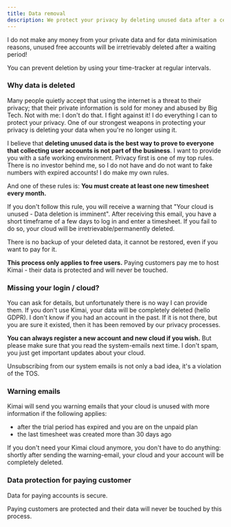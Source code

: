 ```yaml
---
title: Data removal
description: We protect your privacy by deleting unused data after a certain period of time. Only applies to free accounts! 
---
```


I do not make any money from your private data and for data minimisation reasons,
unused free accounts will be irretrievably deleted after a waiting period!

You can prevent deletion by using your time-tracker at regular intervals.

### Why data is deleted

Many people quietly accept that using the internet is a threat to their privacy; that their private information is sold for money and abused by Big Tech.
Not with me: I don't do that. I fight against it! I do everything I can to protect your privacy.
One of our strongest weapons in protecting your privacy is deleting your data when you're no longer using it.

I believe that **deleting unused data is the best way to prove to everyone that collecting user accounts is not part of the business**.
I want to provide you with a safe working environment. Privacy first is one of my top rules.
There is no investor behind me, so I do not have and do not want to fake numbers with expired accounts! I do make my own rules.

And one of these rules is: **You must create at least one new timesheet every month.**

If you don't follow this rule, you will receive a warning that "Your cloud is unused - Data deletion is imminent".
After receiving this email, you have a short timeframe of a few days to log in and enter a timesheet.
If you fail to do so, your cloud will be irretrievable/permanently deleted.

There is no backup of your deleted data, it cannot be restored, even if you want to pay for it.

**This process only applies to free users.** Paying customers pay me to host Kimai - their data is protected and will never be touched.

### Missing your login / cloud?

You can ask for details, but unfortunately there is no way I can provide them.
If you don't use Kimai, your data will be completely deleted (hello GDPR).
I don't know if you had an account in the past.
If it is not there, but you are sure it existed, then it has been removed by our privacy processes.

**You can always register a new account and new cloud if you wish.**
But please make sure that you read the system-emails next time.
I don't spam, you just get important updates about your cloud.

Unsubscribing from our system emails is not only a bad idea, it's a violation of the TOS.

### Warning emails

Kimai will send you warning emails that your cloud is unused with more information if the following applies:

- after the trial period has expired and you are on the unpaid plan
- the last timesheet was created more than 30 days ago

If you don't need your Kimai cloud anymore, you don't have to do anything: shortly after sending the warning-email,
your cloud and your account will be completely deleted.

### Data protection for paying customer

Data for paying accounts is secure.

Paying customers are protected and their data will never be touched by this process.
